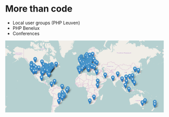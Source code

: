 # More than code

* Local user groups (PHP Leuven)
* PHP Benelux
* Conferences

<img src="resources/map.png">

